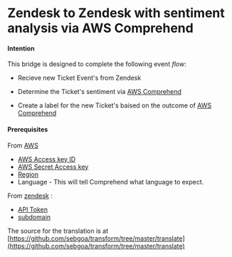 # Zendesk to Zendesk with sentiment analysis via AWS Comprehend

#### Intention

This bridge is designed to complete the following event *flow*:

* Recieve new Ticket Event's from Zendesk

* Determine the Ticket's sentiment via [AWS Comprehend](https://aws.amazon.com/comprehend/) 

* Create a label for the new Ticket's baised on the outcome of [AWS Comprehend](https://aws.amazon.com/comprehend/)



#### Prerequisites

From [AWS](https://aws.amazon.com/) 
* [AWS Access key ID](https://docs.aws.amazon.com/general/latest/gr/aws-sec-cred-types.html)
* [AWS Secret Access key](https://docs.aws.amazon.com/general/latest/gr/aws-sec-cred-types.html)
* [Region](https://aws.amazon.com/premiumsupport/knowledge-center/vpc-find-availability-zone-options/#:~:text=To%20find%20which%20Availability%20Zones,options%20in%20the%20Region%20selector.)
* Language - This will tell Comprehend what language to expect.


From [zendesk](https://www.zendesk.com/) :
* [API Token](https://support.zendesk.com/hc/en-us/articles/226022787-Generating-a-new-API-token)
* [subdomain](https://support.zendesk.com/hc/en-us/articles/221682747-Where-can-I-find-my-Zendesk-subdomain-)

The source for the translation is at [https://github.com/sebgoa/transform/tree/master/translate](https://github.com/sebgoa/transform/tree/master/translate)



